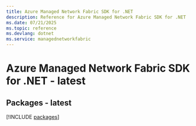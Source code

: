 ```yaml
---
title: Azure Managed Network Fabric SDK for .NET
description: Reference for Azure Managed Network Fabric SDK for .NET
ms.date: 07/21/2025
ms.topic: reference
ms.devlang: dotnet
ms.service: managednetworkfabric
---
```

# Azure Managed Network Fabric SDK for .NET - latest
## Packages - latest
[!INCLUDE [packages](managed-network-fabric-index.md)]